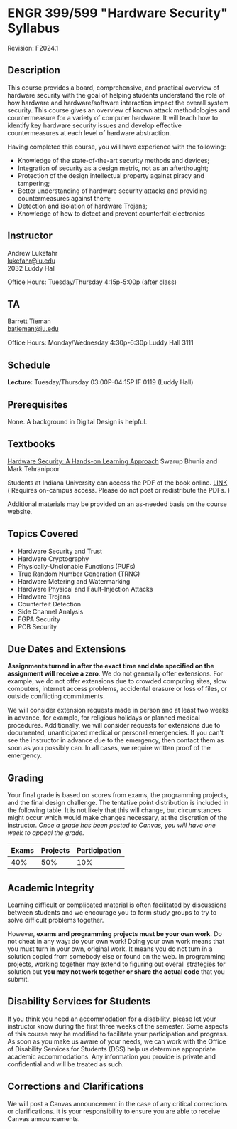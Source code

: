 # ENGR 399/599 "Hardware Security" Syllabus

Revision: F2024.1

## Description

This course provides a board, comprehensive, and practical overview of hardware
security with the goal of helping students understand the role of how hardware
and hardware/software interaction impact the overall system security.  This
course gives an overview of known attack methodologies and countermeasure for a
variety of computer hardware.  It will teach how to identify key hardware
security issues and develop effective countermeasures at each level of hardware
abstraction.  

Having completed this course, you will have experience with the following: 
 * Knowledge of the state-of-the-art security methods and devices; 
 * Integration of security as a design metric, not as an afterthought; 
 * Protection of the design intellectual property against piracy and tampering; 
 * Better understanding of hardware security attacks and providing countermeasures against them; 
 * Detection and isolation of hardware Trojans; 
 * Knowledge of how to detect and prevent counterfeit electronics

## Instructor

Andrew Lukefahr  
lukefahr@iu.edu  
2032 Luddy Hall  

Office Hours:  Tuesday/Thursday 4:15p-5:00p (after class)

## TA

Barrett Tieman  
batieman@iu.edu  

Office Hours:  Monday/Wednesday 4:30p-6:30p Luddy Hall 3111

## Schedule

**Lecture:**
Tuesday/Thursday 03:00P-04:15P 
IF 0119 (Luddy Hall)   

## Prerequisites

None.  A background in Digital Design is helpful.  

## Textbooks

[Hardware Security: A Hands-on Learning
Approach](https://www.elsevier.com/books/hardware-security/bhunia/978-0-12-812477-2) 
Swarup Bhunia and Mark Tehranipoor 

Students at Indiana University can access the PDF of the book online.  [LINK](
https://iu.skillport.com/skillportfe/main.action?assetid=RW$76738:_ss_book:145928#summary/BOOKS/RW$76738:_ss_book:145928)
( Requires on-campus access.  Please do not post or redistribute the PDFs. )


Additional materials may be provided on an as-needed basis on the course website.

## Topics Covered

* Hardware Security and Trust
* Hardware Cryptography
* Physically-Unclonable Functions (PUFs)
* True Random Number Generation  (TRNG)
* Hardware Metering and Watermarking
* Hardware Physical and Fault-Injection Attacks 
* Hardware Trojans
* Counterfeit Detection 
* Side Channel Analysis 
* FGPA Security
* PCB Security

<!-- ## Projects

Over the course of the semester, we will assign multiple programming projects.
Full points will requires these projects be submitted to the autograder and/or be
demonstrated to the course staff. 
-->

## Due Dates and Extensions

**Assignments turned in after the exact time and date specified on the
assignment will receive a zero**. We do not generally offer extensions. For
example, we do not offer extensions due to crowded computing sites, slow
computers, internet access problems,
accidental erasure or loss of files, or outside conflicting commitments.

We will consider extension requests made in person and at least two weeks in
advance, for example, for religious holidays or planned medical procedures.
Additionally, we will consider requests for extensions due to documented,
unanticipated medical or personal emergencies. If you can't see the instructor
in advance due to the emergency, then contact them as soon as you possibly can.
In all cases, we require written proof of the emergency.

## Grading

Your final grade is based on scores from exams, the programming projects, and
the final design challenge. The tentative point distribution is included in the
following table. It is not likely that this will change, but circumstances might
occur which would make changes necessary, at the discretion of the instructor.
*Once a grade has been posted to Canvas, you will have one week to appeal the
grade.*

| Exams    | Projects  | Participation |
| -------- |  ---      | --            |
|    40%   |  50%      | 10%           |


## Academic Integrity

Learning difficult or complicated material is often facilitated by discussions
between students and we encourage you to form study groups to try to solve
difficult problems together.

However, **exams and programming projects must be your own work**. Do not cheat
in any way: do your own work! Doing your own work means that you must turn in
your own, original work. It means you do not turn in a solution copied from
somebody else or found on the web. In programming projects, working together may
extend to figuring out overall strategies for solution but **you may not work
together or share the actual code** that you submit.

## Disability Services for Students

If you think you need an accommodation for a disability, please let your
instructor know during the first three weeks of the semester. Some aspects of
this course may be modified to facilitate your participation and progress. As
soon as you make us aware of your needs, we can work with the Office of
Disability Services for Students (DSS) help us determine appropriate academic
accommodations. Any information you provide is private and confidential and will
be treated as such.

## Corrections and Clarifications

We will post a Canvas announcement in the case of any critical corrections or
clarifications. It is your responsibility to ensure you are able to receive
Canvas announcements.


